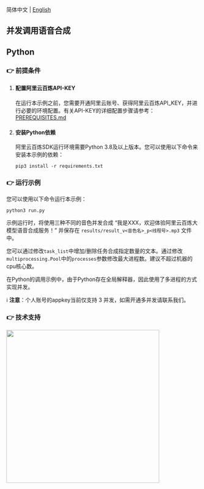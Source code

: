[comment]: # (title and brief introduction of the sample)

简体中文 | [English](./README_EN.md)

## 并发调用语音合成
## Python

[comment]: # (prerequisites)
### :point_right: 前提条件

1. #### 配置阿里云百炼API-KEY

    在运行本示例之前，您需要开通阿里云账号、获得阿里云百炼API_KEY，并进行必要的环境配置。有关API-KEY的详细配置步骤请参考：[PREREQUISITES.md](../../../../PREREQUISITES.md)

1. #### 安装Python依赖

    阿里云百炼SDK运行环境需要Python 3.8及以上版本。您可以使用以下命令来安装本示例的依赖：
    ```commandline
    pip3 install -r requirements.txt
    ```

[comment]: # (how to run the sample and expected results)
### :point_right: 运行示例
您可以使用以下命令运行本示例：

```commandline
python3 run.py
```

示例运行时，将使用三种不同的音色并发合成 “我是XXX，欢迎体验阿里云百炼大模型语音合成服务！” 并保存在 `results/result_v<音色名>_p<线程号>.mp3` 文件中。

您可以通过修改`task_list`中增加/删除任务合成指定数量的文本。通过修改`multiprocessing.Pool`中的`processes`参数修改最大进程数。建议不超过机器的cpu核心数。

在Python的调用示例中，由于Python存在全局解释器，因此使用了多进程的方式实现并发。

:information_source: **注意**：个人账号的appkey当前仅支持 3 并发，如需开通多并发请联系我们。



[comment]: # (technical support of the sample)
### :point_right: 技术支持
<img src="https://dashscope.oss-cn-beijing.aliyuncs.com/samples/audio/group.png" width="400"/>
